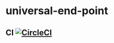 # universal-end-point
## CI [![CircleCI](https://circleci.com/gh/dataelicit/universal-end-point/tree/main.svg?style=svg)](https://circleci.com/gh/dataelicit/universal-end-point/tree/main)
